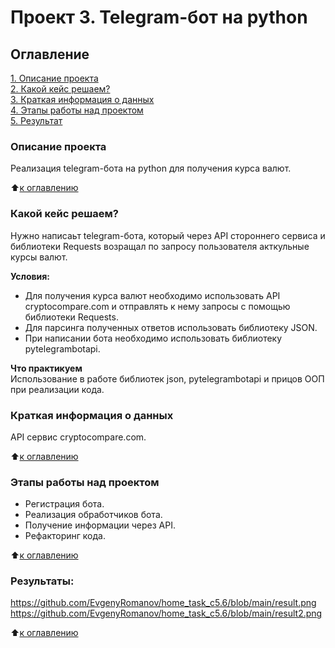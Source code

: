 # Проект 3. Telegram-бот на python

## Оглавление  
[1. Описание проекта](https://github.com/EvgenyRomanov/home_task_c5.6/blob/main/README.md#описание-проекта)  
[2. Какой кейс решаем?](https://github.com/EvgenyRomanov/home_task_c5.6/blob/main/README.md#какой-кейс-решаем)  
[3. Краткая информация о данных](https://github.com/EvgenyRomanov/home_task_c5.6/blob/main/README.md#краткая-информация-о-данных)  
[4. Этапы работы над проектом](https://github.com/EvgenyRomanov/home_task_c5.6/blob/main/README.md#этапы-работы-над-проектом)  
[5. Результат](https://github.com/EvgenyRomanov/home_task_c5.6/blob/main/README.md#результаты)    


### Описание проекта    
Реализация telegram-бота на python для получения курса валют.

:arrow_up:[к оглавлению](https://github.com/EvgenyRomanov/home_task_c5.6/blob/main/README.md#оглавление)


### Какой кейс решаем?    
Нужно написаьт telegram-бота, который через API стороннего сервиса и библиотеки Requests возращал по запросу пользователя акткульные курсы валют.

**Условия:**  
- Для получения курса валют необходимо использовать API cryptocompare.com и отправлять к нему запросы с помощью библиотеки Requests.
- Для парсинга полученных ответов использовать библиотеку JSON.
- При написании бота необходимо использовать библиотеку pytelegrambotapi.

**Что практикуем**     
Использование в работе библиотек json, pytelegrambotapi и прицов ООП при реализации кода.



### Краткая информация о данных
API сервис cryptocompare.com.
  
:arrow_up:[к оглавлению](https://github.com/EvgenyRomanov/home_task_c5.6/blob/main/README.md#оглавление)


### Этапы работы над проектом  
- Регистрация бота.
- Реализация обработчиков бота.
- Получение информации через API.
- Рефакторинг кода.

:arrow_up:[к оглавлению](https://github.com/EvgenyRomanov/home_task_c5.6/blob/main/README.md#оглавление)


### Результаты:  
https://github.com/EvgenyRomanov/home_task_c5.6/blob/main/result.png
https://github.com/EvgenyRomanov/home_task_c5.6/blob/main/result2.png

:arrow_up:[к оглавлению](https://github.com/EvgenyRomanov/home_task_c5.6/blob/main/README.md#оглавление)

